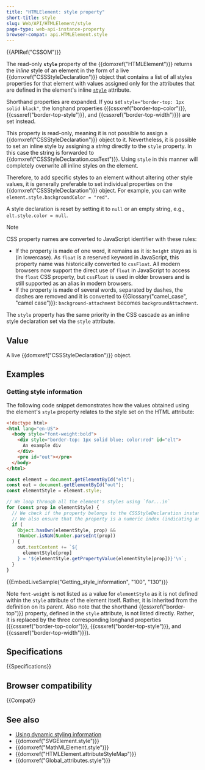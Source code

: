 ```yaml
---
title: "HTMLElement: style property"
short-title: style
slug: Web/API/HTMLElement/style
page-type: web-api-instance-property
browser-compat: api.HTMLElement.style
---
```


{{APIRef("CSSOM")}}

The read-only **`style`** property of the {{domxref("HTMLElement")}} returns the _inline_ style of an element in the form of a live {{domxref("CSSStyleDeclaration")}} object that contains a list of all styles properties for that element with values assigned only for the attributes that are defined in the element's inline [`style`](/en-US/docs/Web/HTML/Global_attributes/style) attribute.

Shorthand properties are expanded. If you set `style="border-top: 1px solid black"`, the longhand properties ({{cssxref("border-top-color")}}, {{cssxref("border-top-style")}}, and {{cssxref("border-top-width")}}) are set instead.

This property is read-only, meaning it is not possible to assign a {{domxref("CSSStyleDeclaration")}} object to it. Nevertheless, it is possible to set an inline style by assigning a _string_ directly to the `style` property. In this case the string is forwarded to {{domxref("CSSStyleDeclaration.cssText")}}. Using `style` in this manner will completely overwrite all inline styles on the element.

Therefore, to add specific styles to an element without altering other style values, it is generally preferable to set individual properties on the {{domxref("CSSStyleDeclaration")}} object. For example, you can write `element.style.backgroundColor = "red"`.

A style declaration is reset by setting it to `null` or an empty string, e.g., `elt.style.color = null`.

> [!NOTE]
> CSS property names are converted to JavaScript identifier with these rules:
>
> - If the property is made of one word, it remains as it is: `height` stays as is (in lowercase). As `float` is a reserved keyword in JavaScript, this property name was historically converted to `cssFloat`. All modern browsers now support the direct use of `float` in JavaScript to access the `float` CSS property, but `cssFloat` is used in older browsers and is still supported as an alias in modern browsers.
> - If the property is made of several words, separated by dashes, the dashes are removed and it is converted to {{Glossary("camel_case", "camel case")}}: `background-attachment` becomes `backgroundAttachment`.
>
> The `style` property has the same priority in the CSS cascade as an inline style declaration set via the `style` attribute.

## Value

A live {{domxref("CSSStyleDeclaration")}} object.

## Examples

### Getting style information

The following code snippet demonstrates how the values obtained using the element's `style` property relates to the style set on the HTML attribute:

```html
<!doctype html>
<html lang="en-US">
  <body style="font-weight:bold">
    <div style="border-top: 1px solid blue; color:red" id="elt">
      An example div
    </div>
    <pre id="out"></pre>
  </body>
</html>
```

```js
const element = document.getElementById("elt");
const out = document.getElementById("out");
const elementStyle = element.style;

// We loop through all the element's styles using `for...in`
for (const prop in elementStyle) {
  // We check if the property belongs to the CSSStyleDeclaration instance
  // We also ensure that the property is a numeric index (indicating an inline style)
  if (
    Object.hasOwn(elementStyle, prop) &&
    !Number.isNaN(Number.parseInt(prop))
  ) {
    out.textContent += `${
      elementStyle[prop]
    } = '${elementStyle.getPropertyValue(elementStyle[prop])}'\n`;
  }
}
```

{{EmbedLiveSample("Getting_style_information", "100", "130")}}

Note `font-weight` is not listed as a value for `elementStyle` as it is not defined within the `style` attribute of the element itself. Rather, it is inherited from the definition on its parent. Also note that the shorthand {{cssxref("border-top")}} property, defined in the `style` attribute, is not listed directly. Rather, it is replaced by the three corresponding longhand properties ({{cssxref("border-top-color")}}, {{cssxref("border-top-style")}}, and {{cssxref("border-top-width")}}).

## Specifications

{{Specifications}}

## Browser compatibility

{{Compat}}

## See also

- [Using dynamic styling information](/en-US/docs/Web/API/CSS_Object_Model/Using_dynamic_styling_information)
- {{domxref("SVGElement.style")}}
- {{domxref("MathMLElement.style")}}
- {{domxref("HTMLElement.attributeStyleMap")}}
- {{domxref("Global_attributes.style")}}
